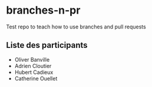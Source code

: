 # branches-n-pr
Test repo to teach how to use branches and pull requests

## Liste des participants
* Oliver Banville
* Adrien Cloutier
* Hubert Cadieux
* Catherine Ouellet

